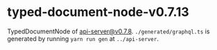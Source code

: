 # typed-document-node-v0.7.13

TypedDocumentNode of api-server@v0.7.8. `./generated/graphql.ts` is generated by running `yarn run gen` at `../api-server`.

